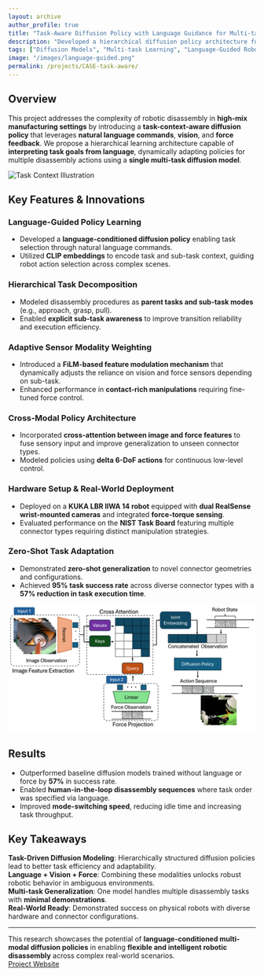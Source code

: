 ```yaml
---
layout: archive
author_profile: true
title: "Task-Aware Diffusion Policy with Language Guidance for Multi-task Disassembly"
description: "Developed a hierarchical diffusion policy architecture for multi-task robotic disassembly using KUKA iiwa, integrating vision, force, and language modalities for real-time manipulation."
tags: ["Diffusion Models", "Multi-task Learning", "Language-Guided Robotics", "ROS2"]
image: "/images/language-guided.png"
permalink: /projects/CASE-task-aware/
---
```


## **Overview**
This project addresses the complexity of robotic disassembly in **high-mix manufacturing settings** by introducing a **task-context-aware diffusion policy** that leverages **natural language commands**, **vision**, and **force feedback**. We propose a hierarchical learning architecture capable of **interpreting task goals from language**, dynamically adapting policies for multiple disassembly actions using a **single multi-task diffusion model**.

![Task Context Illustration](/images/language-guided.png)

## **Key Features & Innovations**

### **Language-Guided Policy Learning**
- Developed a **language-conditioned diffusion policy** enabling task selection through natural language commands.
- Utilized **CLIP embeddings** to encode task and sub-task context, guiding robot action selection across complex scenes.

### **Hierarchical Task Decomposition**
- Modeled disassembly procedures as **parent tasks and sub-task modes** (e.g., approach, grasp, pull).
- Enabled **explicit sub-task awareness** to improve transition reliability and execution efficiency.

### **Adaptive Sensor Modality Weighting**
- Introduced a **FiLM-based feature modulation mechanism** that dynamically adjusts the reliance on vision and force sensors depending on sub-task.
- Enhanced performance in **contact-rich manipulations** requiring fine-tuned force control.

### **Cross-Modal Policy Architecture**
- Incorporated **cross-attention between image and force features** to fuse sensory input and improve generalization to unseen connector types.
- Modeled policies using **delta 6-DoF actions** for continuous low-level control.

### **Hardware Setup & Real-World Deployment**
- Deployed on a **KUKA LBR IIWA 14 robot** equipped with **dual RealSense wrist-mounted cameras** and integrated **force-torque sensing**.
- Evaluated performance on the **NIST Task Board** featuring multiple connector types requiring distinct manipulation strategies.

### **Zero-Shot Task Adaptation**
- Demonstrated **zero-shot generalization** to novel connector geometries and configurations.
- Achieved **95% task success rate** across diverse connector types with a **57% reduction in task execution time**.

![Framework Overview](/images/overview_system1.png)

## **Results**
- Outperformed baseline diffusion models trained without language or force by **57%** in success rate.
- Enabled **human-in-the-loop disassembly sequences** where task order was specified via language.
- Improved **mode-switching speed**, reducing idle time and increasing task throughput.

## **Key Takeaways**
**Task-Driven Diffusion Modeling**: Hierarchically structured diffusion policies lead to better task efficiency and adaptability.  
**Language + Vision + Force**: Combining these modalities unlocks robust robotic behavior in ambiguous environments.  
**Multi-task Generalization**: One model handles multiple disassembly tasks with **minimal demonstrations**.  
**Real-World Ready**: Demonstrated success on physical robots with diverse hardware and connector configurations.

---

This research showcases the potential of **language-conditioned multi-modal diffusion policies** in enabling **flexible and intelligent robotic disassembly** across complex real-world scenarios.  
 [Project Website](https://rros-lab.github.io/diffusion-with-force.github.io/)
